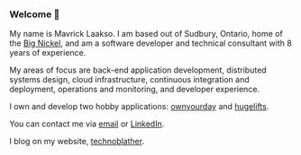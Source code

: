 ### Welcome 👋

My name is Mavrick Laakso. I am based out of Sudbury, Ontario, home of the [Big Nickel](https://en.wikipedia.org/wiki/Big_Nickel), and am a software developer and technical consultant with 8 years of experience.

My areas of focus are back-end application development, distributed systems design, cloud infrastructure, continuous integration and deployment, operations and monitoring, and developer experience.

I own and develop two hobby applications: [ownyourday](https://ownyourday.ca) and [hugelifts](https://hugelifts.ca).

You can contact me via [email](mailto:laakso.mavrick@gmail.com) or [LinkedIn](https://www.linkedin.com/in/mavrick-laakso-41004ab9/).

I blog on my website, [technoblather](https://www.technoblather.ca/?utm_source=github).
